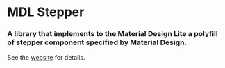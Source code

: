 # MDL Stepper
### A library that implements to the Material Design Lite a polyfill of stepper component specified by Material Design.

See the [website](https:\\ahlechandre.github.io/mdl-stepper) for details.